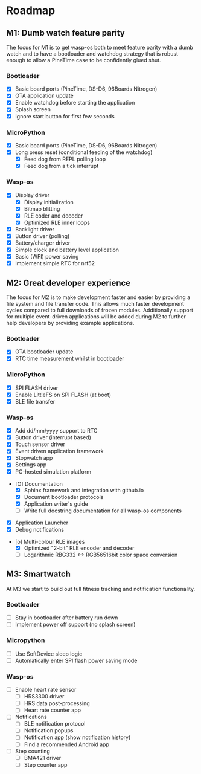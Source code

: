 # Roadmap

## M1: Dumb watch feature parity

The focus for M1 is to get wasp-os both to meet feature parity with a dumb
watch and to have a bootloader and watchdog strategy that is robust enough
to allow a PineTime case to be confidently glued shut.

### Bootloader

 * [X] Basic board ports (PineTime, DS-D6, 96Boards Nitrogen)
 * [X] OTA application update
 * [X] Enable watchdog before starting the application
 * [X] Splash screen
 * [X] Ignore start button for first few seconds
  
### MicroPython

 * [X] Basic board ports (PineTime, DS-D6, 96Boards Nitrogen)
 * [X] Long press reset (conditional feeding of the watchdog)
   - [X] Feed dog from REPL polling loop
   - [X] Feed dog from a tick interrupt
 
### Wasp-os

 * [X] Display driver
   - [X] Display initialization
   - [X] Bitmap blitting
   - [X] RLE coder and decoder
   - [X] Optimized RLE inner loops
 * [X] Backlight driver
 * [X] Button driver (polling)
 * [X] Battery/charger driver
 * [X] Simple clock and battery level application
 * [X] Basic (WFI) power saving
 * [X] Implement simple RTC for nrf52

## M2: Great developer experience

The focus for M2 is to make development faster and easier by providing
a file system and file transfer code. This allows much faster
development cycles compared to full downloads of frozen modules.
Additionally support for multiple event-driven applications will be
added during M2 to further help developers by providing example
applications.

### Bootloader

 * [X] OTA bootloader update
 * [X] RTC time measurement whilst in bootloader

### MicroPython

 * [X] SPI FLASH driver
 * [X] Enable LittleFS on SPI FLASH (at boot)
 * [X] BLE file transfer

### Wasp-os

 * [X] Add dd/mm/yyyy support to RTC
 * [X] Button driver (interrupt based)
 * [X] Touch sensor driver
 * [X] Event driven application framework
 * [X] Stopwatch app
 * [X] Settings app
 * [X] PC-hosted simulation platform
 * [O] Documentation
   - [X] Sphinx framework and integration with github.io
   - [X] Document bootloader protocols
   - [X] Application writer's guide
   - [ ] Write full docstring documentation for all wasp-os components
 * [X] Application Launcher
 * [X] Debug notifications
 * [o] Multi-colour RLE images
   - [X] Optimized "2-bit" RLE encoder and decoder
   - [ ] Logarithmic RBG332 <-> RGB56516bit color space conversion

## M3: Smartwatch

At M3 we start to build out full fitness tracking and notification
functionality.

### Bootloader

 * [ ] Stay in bootloader after battery run down
 * [ ] Implement power off support (no splash screen)

### Micropython

 * [ ] Use SoftDevice sleep logic
 * [ ] Automatically enter SPI flash power saving mode

### Wasp-os

 * [ ] Enable heart rate sensor
   - [ ] HRS3300 driver
   - [ ] HRS data post-processing
   - [ ] Heart rate counter app
 * [ ] Notifications
   - [ ] BLE notification protocol
   - [ ] Notification popups
   - [ ] Notification app (show notification history)
   - [ ] Find a recommended Android app
 * [ ] Step counting
   - [ ] BMA421 driver
   - [ ] Step counter app
